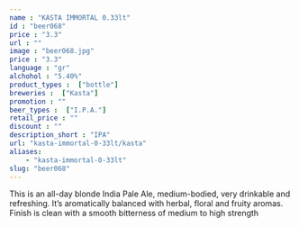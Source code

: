 ```yaml
---
name : "KASTA IMMORTAL 0.33lt"
id : "beer068"
price : "3.3"
url : ""
image : "beer068.jpg"
price : "3.3"
language : "gr"
alchohol : "5.40%"
product_types :  ["bottle"]
breweries :  ["Kasta"]
promotion : ""
beer_types :  ["I.P.A."]
retail_price : ""
discount : ""
description_short : "IPA"
url: "kasta-immortal-0-33lt/kasta"
aliases: 
    - "kasta-immortal-0-33lt"
slug: "beer068"
---
```


This is an all-day blonde India Pale Ale, medium-bodied, very drinkable and refreshing. It’s aromatically balanced with herbal, floral and fruity aromas. Finish is clean with a smooth bitterness of medium to high strength